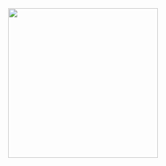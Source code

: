 <div align="center">
  <img height="300rem" src="https://github-readme-stats.vercel.app/api/top-langs/?username=jonascsilva&&theme=midnight-purple"/>
</div>
